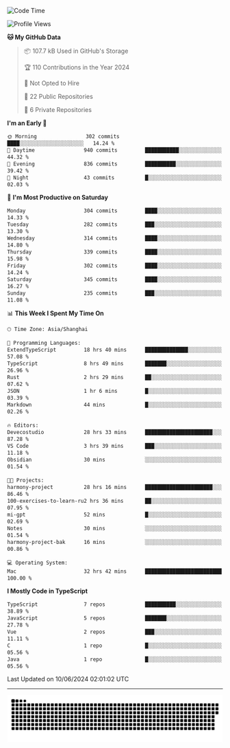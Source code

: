 <!--
<picture>
  <source
    srcset="https://github-readme-stats.vercel.app/api?username=kevinxft&show_icons=true&theme=dark"
    media="(prefers-color-scheme: dark)"
  />
  <source
    srcset="https://github-readme-stats.vercel.app/api?username=kevinxft&show_icons=true"
    media="(prefers-color-scheme: light), (prefers-color-scheme: no-preference)"
  />
  <img src="https://github-readme-stats.vercel.app/api?username=kevinxft&show_icons=true" />
</picture>
-->

<!--START_SECTION:waka-->
![Code Time](http://img.shields.io/badge/Code%20Time-1%2C549%20hrs%2030%20mins-blue)

![Profile Views](http://img.shields.io/badge/Profile%20Views-0-blue)

**🐱 My GitHub Data** 

> 📦 107.7 kB Used in GitHub's Storage 
 > 
> 🏆 110 Contributions in the Year 2024
 > 
> 🚫 Not Opted to Hire
 > 
> 📜 22 Public Repositories 
 > 
> 🔑 6 Private Repositories 
 > 
**I'm an Early 🐤** 

```text
🌞 Morning                302 commits         ████░░░░░░░░░░░░░░░░░░░░░   14.24 % 
🌆 Daytime                940 commits         ███████████░░░░░░░░░░░░░░   44.32 % 
🌃 Evening                836 commits         ██████████░░░░░░░░░░░░░░░   39.42 % 
🌙 Night                  43 commits          █░░░░░░░░░░░░░░░░░░░░░░░░   02.03 % 
```
📅 **I'm Most Productive on Saturday** 

```text
Monday                   304 commits         ████░░░░░░░░░░░░░░░░░░░░░   14.33 % 
Tuesday                  282 commits         ███░░░░░░░░░░░░░░░░░░░░░░   13.30 % 
Wednesday                314 commits         ████░░░░░░░░░░░░░░░░░░░░░   14.80 % 
Thursday                 339 commits         ████░░░░░░░░░░░░░░░░░░░░░   15.98 % 
Friday                   302 commits         ████░░░░░░░░░░░░░░░░░░░░░   14.24 % 
Saturday                 345 commits         ████░░░░░░░░░░░░░░░░░░░░░   16.27 % 
Sunday                   235 commits         ███░░░░░░░░░░░░░░░░░░░░░░   11.08 % 
```


📊 **This Week I Spent My Time On** 

```text
🕑︎ Time Zone: Asia/Shanghai

💬 Programming Languages: 
ExtendTypeScript         18 hrs 40 mins      ██████████████░░░░░░░░░░░   57.08 % 
TypeScript               8 hrs 49 mins       ███████░░░░░░░░░░░░░░░░░░   26.96 % 
Rust                     2 hrs 29 mins       ██░░░░░░░░░░░░░░░░░░░░░░░   07.62 % 
JSON                     1 hr 6 mins         █░░░░░░░░░░░░░░░░░░░░░░░░   03.39 % 
Markdown                 44 mins             █░░░░░░░░░░░░░░░░░░░░░░░░   02.26 % 

🔥 Editors: 
Devecostudio             28 hrs 33 mins      ██████████████████████░░░   87.28 % 
VS Code                  3 hrs 39 mins       ███░░░░░░░░░░░░░░░░░░░░░░   11.18 % 
Obsidian                 30 mins             ░░░░░░░░░░░░░░░░░░░░░░░░░   01.54 % 

🐱‍💻 Projects: 
harmony-project          28 hrs 16 mins      ██████████████████████░░░   86.46 % 
100-exercises-to-learn-ru2 hrs 36 mins       ██░░░░░░░░░░░░░░░░░░░░░░░   07.95 % 
mi-gpt                   52 mins             █░░░░░░░░░░░░░░░░░░░░░░░░   02.69 % 
Notes                    30 mins             ░░░░░░░░░░░░░░░░░░░░░░░░░   01.54 % 
harmony-project-bak      16 mins             ░░░░░░░░░░░░░░░░░░░░░░░░░   00.86 % 

💻 Operating System: 
Mac                      32 hrs 42 mins      █████████████████████████   100.00 % 
```

**I Mostly Code in TypeScript** 

```text
TypeScript               7 repos             ██████████░░░░░░░░░░░░░░░   38.89 % 
JavaScript               5 repos             ███████░░░░░░░░░░░░░░░░░░   27.78 % 
Vue                      2 repos             ███░░░░░░░░░░░░░░░░░░░░░░   11.11 % 
C                        1 repo              █░░░░░░░░░░░░░░░░░░░░░░░░   05.56 % 
Java                     1 repo              █░░░░░░░░░░░░░░░░░░░░░░░░   05.56 % 
```




 Last Updated on 10/06/2024 02:01:02 UTC
<!--END_SECTION:waka-->

---

<picture>
  <source media="(prefers-color-scheme: dark)" srcset="https://raw.githubusercontent.com/kevinxft/kevinxft/output/github-contribution-grid-snake-dark.svg">
  <source media="(prefers-color-scheme: light)" srcset="https://raw.githubusercontent.com/kevinxft/kevinxft/output/github-contribution-grid-snake.svg">
  <img alt="github contribution grid snake animation" src="https://raw.githubusercontent.com/kevinxft/kevinxft/output/github-contribution-grid-snake.svg">
</picture>